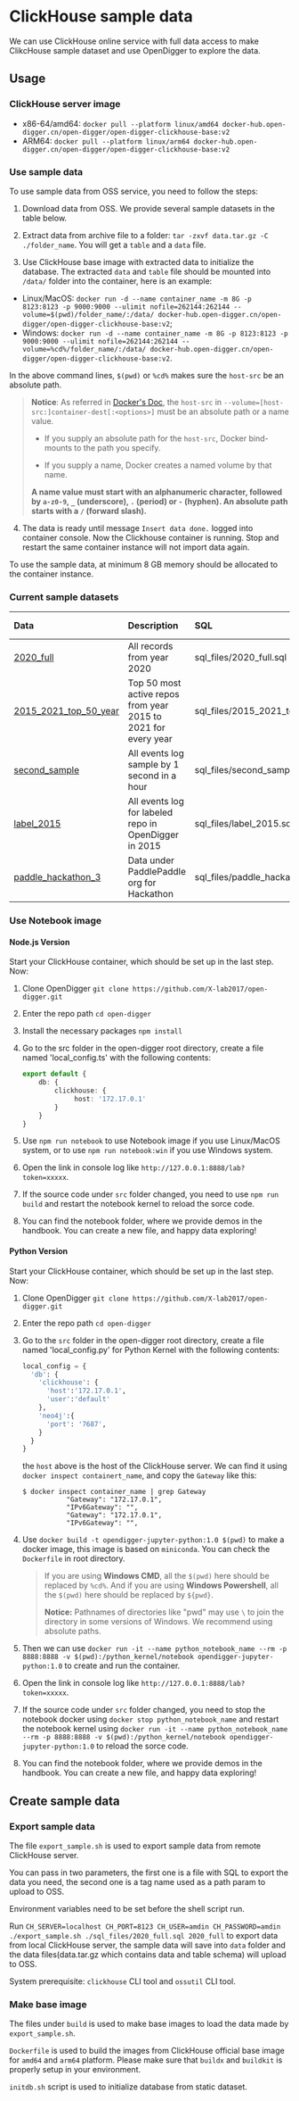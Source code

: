 # ClickHouse sample data

We can use ClickHouse online service with full data access to make ClikcHouse sample dataset and use OpenDigger to explore the data.

## Usage

### ClickHouse server image

- x86-64/amd64: `docker pull --platform linux/amd64 docker-hub.open-digger.cn/open-digger/open-digger-clickhouse-base:v2`
- ARM64: `docker pull --platform linux/arm64 docker-hub.open-digger.cn/open-digger/open-digger-clickhouse-base:v2`

### Use sample data

To use sample data from OSS service, you need to follow the steps:

1. Download data from OSS. We provide several sample datasets in the table below.

2. Extract data from archive file to a folder: `tar -zxvf data.tar.gz -C ./folder_name`. You will get a `table` and a `data` file.

3. Use ClickHouse base image with extracted data to initialize the database. The extracted `data` and `table` file should be mounted into `/data/` folder into the container, here is an example:

- Linux/MacOS: `docker run -d --name container_name -m 8G -p 8123:8123 -p 9000:9000 --ulimit nofile=262144:262144 --volume=$(pwd)/folder_name/:/data/ docker-hub.open-digger.cn/open-digger/open-digger-clickhouse-base:v2`;
- Windows: `docker run -d --name container_name -m 8G -p 8123:8123 -p 9000:9000 --ulimit nofile=262144:262144 --volume=%cd%/folder_name/:/data/ docker-hub.open-digger.cn/open-digger/open-digger-clickhouse-base:v2`.
   
In the above command lines, `$(pwd)` or `%cd%` makes sure the `host-src` be an absolute path.
> **Notice**: As referred in [Docker's Doc](https://docs.docker.com/engine/reference/run/#volume-shared-filesystems), the `host-src` in `--volume=[host-src:]container-dest[:<options>]` must be an absolute path or a name value.
>
> - If you supply an absolute path for the `host-src`, Docker bind-mounts to the path you specify. 
>
> - If you supply a name, Docker creates a named volume by that name.
>
> **A name value must start with an alphanumeric character, followed by `a-z0-9`, `_` (underscore), `.` (period) or `-` (hyphen). An absolute path starts with a `/` (forward slash).**

4. The data is ready until message `Insert data done.` logged into container console. Now the Clickhouse container is running. Stop and restart the same container instance will not import data again.

To use the sample data, at minimum 8 GB memory should be allocated to the container instance.

### Current sample datasets

| Data | Description | SQL | Record counts | Uncompressed size | Compressed size | Imported size(est.) | Import time(est.) |
|:---|:---|:---|:---|:---|:---|:---|:---|
| [2020_full](https://oss.open-digger.cn/sample_data/2020_full.tar.gz) | All records from year 2020 | sql_files/2020_full.sql | 855 million | 802 GB | 81 GB | 121 GB | 7 h |
| [2015_2021_top_50_year](https://oss.open-digger.cn/sample_data/2015_2021_top50_year.tar.gz) | Top 50 most active repos from year 2015 to 2021 for every year | sql_files/2015_2021_top50_year.sql | 168 million | 117 GB | 8.4 GB | 13 GB | 50 m |
| [second_sample](https://oss.open-digger.cn/sample_data/second_sample.tar.gz) | All events log sample by 1 second in a hour | sql_files/second_sample.sql | 62 million | 57 GB | 10 GB | 14 GB | 25 m |
| [label_2015](https://oss.open-digger.cn/sample_data/label_2015.tar.gz) | All events log for labeled repo in OpenDigger in 2015 | sql_files/label_2015.sql | 3.5 million | 2.9 GB | 378 MB | 552 MB | 3 m |
| [paddle_hackathon_3](https://oss.open-digger.cn/sample_data/paddle_hackathon_3.tar.gz) | Data under PaddlePaddle org for Hackathon | sql_files/paddle_hackathon_3.sql | 1.38 million | 1.4 GB | 184 MB | 222 MB | 1 m |

### Use Notebook image

#### Node.js Version

Start your ClickHouse container, which should be set up in the last step. Now:

1. Clone OpenDigger `git clone https://github.com/X-lab2017/open-digger.git`

2. Enter the repo path `cd open-digger`

3. Install the necessary packages `npm install`

4. Go to the src folder in the open-digger root directory, create a file named 'local_config.ts' with the following contents:

   ```typescript
   export default {
       db: {
           clickhouse: {
                host: '172.17.0.1'
           }
       }
   }
   ```

5. Use `npm run notebook` to use Notebook image if you use Linux/MacOS system, or to use `npm run notebook:win` if you use Windows system.

6. Open the link in console log like `http://127.0.0.1:8888/lab?token=xxxxx`.

7. If the source code under `src` folder changed, you need to use `npm run build` and restart the notebook kernel to reload the sorce code.

8. You can find the notebook folder, where we provide demos in the handbook. You can create a new file, and happy data exploring!

#### Python Version

Start your ClickHouse container, which should be set up in the last step. Now:

1. Clone OpenDigger `git clone https://github.com/X-lab2017/open-digger.git`

2. Enter the repo path `cd open-digger`

3. Go to the `src` folder in the open-digger root directory, create a file named 'local_config.py' for Python Kernel with the following contents:

   ```python
   local_config = {
     'db': {
       'clickhouse': {
         'host':'172.17.0.1', 
         'user':'default'
       },
       'neo4j':{
         'port': '7687',
       }
     }
   }
   ```
   the `host` above is the host of the ClickHouse server. We can find it using `docker inspect containert_name`, and copy the `Gateway` like this:

   ```shell
   $ docker inspect container_name | grep Gateway
              "Gateway": "172.17.0.1",
              "IPv6Gateway": "",
              "Gateway": "172.17.0.1",
              "IPv6Gateway": "",
   ```

4. Use `docker build -t opendigger-jupyter-python:1.0 $(pwd)` to make a docker image, this image is based on `miniconda`. You can check the `Dockerfile` in root directory.

   > If you are using **Windows CMD**, all the `$(pwd)` here should be replaced by `%cd%`. And if you are using **Windows Powershell**,  all the `$(pwd)` here should be replaced by `${pwd}`.
   >
   > **Notice:** Pathnames of directories like "pwd" may use `\` to join the directory in some versions of Windows. We recommend using absolute paths.

5. Then we can use `docker run -it --name python_notebook_name --rm -p 8888:8888 -v $(pwd):/python_kernel/notebook opendigger-jupyter-python:1.0` to create and run the container.

6. Open the link in console log like `http://127.0.0.1:8888/lab?token=xxxxx`.

7. If the source code under `src` folder changed, you need to stop the notebook docker using `docker stop python_notebook_name` and restart the notebook kernel using `docker run -it --name python_notebook_name --rm -p 8888:8888 -v $(pwd):/python_kernel/notebook opendigger-jupyter-python:1.0` to reload the sorce code.

8. You can find the notebook folder, where we provide demos in the handbook. You can create a new file, and happy data exploring!

## Create sample data

### Export sample data

The file `export_sample.sh` is used to export sample data from remote ClickHouse server.

You can pass in two parameters, the first one is a file with SQL to export the data you need, the second one is a tag name used as a path param to upload to OSS.

Environment variables need to be set before the shell script run.

Run `CH_SERVER=localhost CH_PORT=8123 CH_USER=amdin CH_PASSWORD=amdin ./export_sample.sh ./sql_files/2020_full.sql 2020_full` to export data from local ClickHouse server, the sample data will save into `data` folder and the data files(data.tar.gz which contains data and table schema) will upload to OSS.

System prerequisite: `clickhouse` CLI tool and `ossutil` CLI tool.

### Make base image

The files under `build` is used to make base images to load the data made by `export_sample.sh`.

`Dockerfile` is used to build the images from ClickHouse official base image for `amd64` and `arm64` platform. Please make sure that `buildx` and `buildkit` is properly setup in your environment.

`initdb.sh` script is used to initialize database from static dataset.
